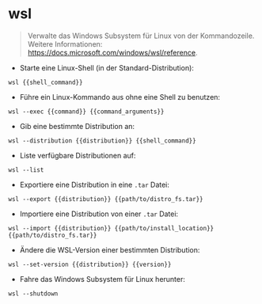 # wsl

> Verwalte das Windows Subsystem für Linux von der Kommandozeile.
> Weitere Informationen: <https://docs.microsoft.com/windows/wsl/reference>.

- Starte eine Linux-Shell (in der Standard-Distribution):

`wsl {{shell_command}}`

- Führe ein Linux-Kommando aus ohne eine Shell zu benutzen:

`wsl --exec {{command}} {{command_arguments}}`

- Gib eine bestimmte Distribution an:

`wsl --distribution {{distribution}} {{shell_command}}`

- Liste verfügbare Distributionen auf:

`wsl --list`

- Exportiere eine Distribution in eine `.tar` Datei:

`wsl --export {{distribution}} {{path/to/distro_fs.tar}}`

- Importiere eine Distribution von einer `.tar` Datei:

`wsl --import {{distribution}} {{path/to/install_location}} {{path/to/distro_fs.tar}}`

- Ändere die WSL-Version einer bestimmten Distribution:

`wsl --set-version {{distribution}} {{version}}`

- Fahre das Windows Subsystem für Linux herunter:

`wsl --shutdown`
